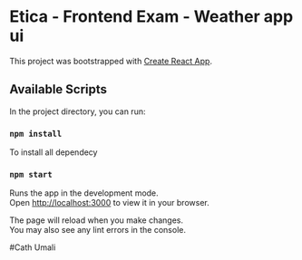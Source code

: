 # Etica - Frontend Exam - Weather app ui

This project was bootstrapped with [Create React App](https://github.com/facebook/create-react-app).

## Available Scripts

In the project directory, you can run:


### `npm install`
To install all dependecy

### `npm start`

Runs the app in the development mode.\
Open [http://localhost:3000](http://localhost:3000) to view it in your browser.

The page will reload when you make changes.\
You may also see any lint errors in the console.

#Cath Umali